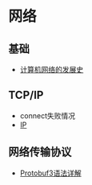 # 网络

## 基础

- [计算机网络的发展史](https://blog.csdn.net/liyunyou/article/details/82824063)

## TCP/IP

- connect失败情况
- [IP](https://blog.csdn.net/slx765633632/article/details/82261755)

## 网络传输协议

- [Protobuf3语法详解](https://www.cnblogs.com/tohxyblog/p/8974763.html)